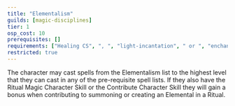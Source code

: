 ```yaml
---
title: "Elementalism"
guilds: [magic-disciplines]
tier: 1
osp_cost: 10
prerequisites: []
requirements: ["Healing CS", ", ", "light-incantation", " or ", "enchanting", " Occupational Skill"]
restricted: true
---
```

The character may cast spells from the Elementalism list to the highest level that they can cast in any of the pre-requisite spell lists. If they also have the Ritual Magic Character Skill or the Contribute Character Skill they will gain a bonus when contributing to summoning or creating an Elemental in a Ritual.